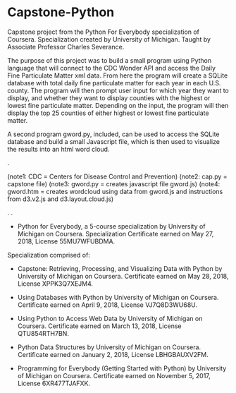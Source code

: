 # Capstone-Python
Capstone project from the Python For Everybody specialization of Coursera. 
Specialization created by University of Michigan.
Taught by Associate Professor Charles Severance.

The purpose of this project was to build a small program using Python language that will connect to the CDC Wonder API and access the Daily Fine Particulate Matter xml data. From here the program will create a SQLite database with total daily fine particulate matter for each year in each U.S. county. The program will then prompt user input for which year they want to display, and whether they want to display counties with the highest or lowest fine particulate matter. Depending on the input, the program will then display the top 25 counties of either highest or lowest fine particulate matter.

A second program gword.py, included, can be used to access the SQLite database and build a small Javascript file, which is then used to visualize the results into an html word cloud.

.

(note1: CDC = Centers for Disease Control and Prevention)
(note2: cap.py = capstone file)
(note3: gword.py = creates javascript file gword.js)
(note4: gword.htm = creates wordcloud using data from gword.js and instructions from d3.v2.js and d3.layout.cloud.js)

.
.

* Python for Everybody, a 5-course specialization by University of Michigan on Coursera. 
    Specialization Certificate earned on May 27, 2018, License 55MU7WFUBDMA.


Specialization comprised of: 

* Capstone: Retrieving, Processing, and Visualizing Data with Python by University of Michigan on Coursera. 
    Certificate earned on May 28, 2018, License XPPK3Q7XEJM4.
    
* Using Databases with Python by University of Michigan on Coursera. 
    Certificate earned on April 9, 2018, License VJ7Q8D3WU68U.
    
* Using Python to Access Web Data by University of Michigan on Coursera. 
    Certificate earned on March 13, 2018, License QTU854RTH7BN.
    
* Python Data Structures by University of Michigan on Coursera. 
    Certificate earned on January 2, 2018, License LBHGBAUXV2FM.
    
* Programming for Everybody (Getting Started with Python) by University of Michigan on Coursera. 
    Certificate earned on November 5, 2017, License 6XR477TJAFXK.
    
